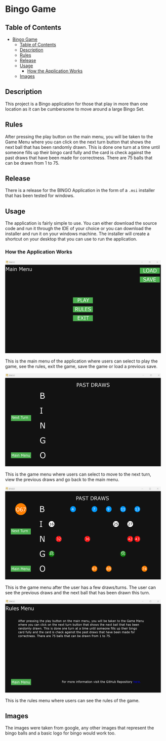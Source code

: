 # Bingo Game

## Table of Contents
- [Bingo Game](#bingo-game)
  - [Table of Contents](#table-of-contents)
  - [Description](#description)
  - [Rules](#rules)
  - [Release](#release)
  - [Usage](#usage)
    - [How the Application Works](#how-the-application-works)
  - [Images](#images)

## Description

This project is a Bingo application for those that play in more than one location as it can be cumbersome to move around a large Bingo Set.

## Rules

After pressing the play button on the main menu, you will be taken to the Game Menu where you can click on the next turn button that shows the next ball that has been randomly drawn. This is done one turn at a time until someone fills up their bingo card fully and the card is check against the past draws that have been made for correctness. There are 75 balls that can be drawn from 1 to 75.

## Release

There is a release for the BINGO Application in the form of a ```.msi``` installer that has been tested for windows.

## Usage 

The application is fairly simple to use. You can either download the source code and run it through the IDE of your choice or you can download the installer and run it on your windows machine. The installer will create a shortcut on your desktop that you can use to run the application.

### How the Application Works

[<img src=images/main_menu.png height=300>](images/main_menu.png)

This is the main menu of the application where users can select to play the game, see the rules, exit the game, save the game or load a previous save.

[<img src=images/game_menu.png height=300>](images/game_menu.png)

This is the game menu where users can select to move to the next turn, view the previous draws and go back to the main menu.

[<img src=images/used_game_menu.png height=300>](images/used_game_menu.png)

This is the game menu after the user has a few draws/turns. The user can see the previous draws and the next ball that has been drawn this turn.

[<img src=images/rules_menu.png height=300>](images/rules_menu.png)

This is the rules menu where users can see the rules of the game.

## Images 

The images were taken from google, any other images that represent the bingo balls and a basic logo for bingo would work too.